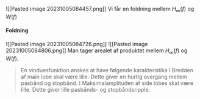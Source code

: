 ![[Pasted image 20231005084457.png]]
Vi får en foldning mellem $H_{\infty}(f)$ og $W(f)$

#### Foldning
![[Pasted image 20231005084726.png]]
![[Pasted image 20231005084806.png]]
Man tager arealet af produktet mellem $H_{\infty}(f)$ og $W(f)$.

>En vinduesfunktion ønskes at have følgende karakteristika I Bredden af main lobe skal være lille. Dette giver en hurtig overgang mellem pasbånd og stopbånd. 
>I Maksimalamplituden af side lobes skal være lille. Dette giver lille pasbånds- og stopbåndsripple.

